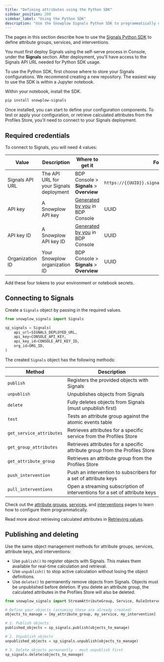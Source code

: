 ```yaml
---
title: "Defining attributes using the Python SDK"
sidebar_position: 200
sidebar_label: "Using the Python SDK"
description: "Use the Snowplow Signals Python SDK to programmatically define attribute groups, services, and interventions via code."
---
```


The pages in this section describe how to use the [Signals Python SDK](https://pypi.org/project/snowplow-signals/) to define attribute groups, services, and interventions.

You must first deploy Signals using the self-serve process in Console, under the **Signals** section. After deployment, you'll have access to the Signals API URL needed for Python SDK usage.

To use the Python SDK, first choose where to store your Signals configurations. We recommend creating a new repository. The easiest way to use the SDK is within a Jupyter notebook.

Within your notebook, install the SDK.

```bash
pip install snowplow-signals
```

Once installed, you can start to define your configuration components. To test or apply your configuration, or retrieve calculated attributes from the Profiles Store, you'll need to connect to your Signals deployment.

## Required credentials

To connect to Signals, you will need 4 values:

| Value           | Description                             | Where to get it                                                      | Format                                           |
| --------------- | --------------------------------------- | -------------------------------------------------------------------- | ------------------------------------------------ |
| Signals API URL | The API URL for your Signals deployment | BDP Console > **Signals** > **Overview**                             | `https://{{UUID}}.signals.snowplowanalytics.com` |
| API key         | A Snowplow API key                      | [Generated by you](/docs/account-management/index.md) in BDP Console | UUID                                             |
| API key ID      | A Snowplow API key ID                   | [Generated by you](/docs/account-management/index.md) in BDP Console | UUID                                             |
| Organization ID | Your Snowplow organization ID           | BDP Console > **Signals** > **Overview**                             | UUID                                             |

Add these four tokens to your environment or notebook secrets.

## Connecting to Signals

Create a `Signals` object by passing in the required values.

```python
from snowplow_signals import Signals

sp_signals = Signals(
    api_url=SIGNALS_DEPLOYED_URL,
    api_key=CONSOLE_API_KEY,
    api_key_id=CONSOLE_API_KEY_ID,
    org_id=ORG_ID,
)
```

The created `Signals` object has the following methods:

| Method                   | Description                                                                 |
| ------------------------ | --------------------------------------------------------------------------- |
| `publish`                | Registers the provided objects with Signals                                 |
| `unpublish`              | Unpublishes objects from Signals                                            |
| `delete`                 | Fully deletes objects from Signals (must unpublish first)                   |
| `test`                   | Tests an attribute group against the atomic events table                    |
| `get_service_attributes` | Retrieves attributes for a specific service from the Profiles Store         |
| `get_group_attributes`   | Retrieves attributes for a specific attribute group from the Profiles Store |
| `get_attribute_group`    | Retrieves an attribute group from the Profiles Store                        |
| `push_intervention`      | Push an intervention to subscribers for a set of attribute keys             |
| `pull_interventions`     | Open a streaming subscription of interventions for a set of attribute keys  |

Check out the [attribute groups](/docs/signals/define-attributes/using-python-sdk/attribute-groups/index.md), [services](/docs/signals/define-attributes/using-python-sdk/services/index.md), and [interventions](/docs/signals/define-attributes/using-python-sdk/index.md) pages to learn how to configure them programmatically.

Read more about retrieving calculated attributes in [Retrieving values](/docs/signals/retrieve-attributes/index.md).

## Publishing and deleting

Use the same object management methods for attribute groups, services, attribute keys, and interventions:
* Use `publish()` to register objects with Signals. This makes them available for real-time calculation and retrieval.
* Use `unpublish()` to stop active calculation without losing the object definitions.
* Use `delete()` to permanently remove objects from Signals. Objects must be unpublished before deletion. If you delete an attribute group, the calculated attributes in the Profiles Store will also be deleted.

```python
from snowplow_signals import StreamAttributeGroup, Service, RuleIntervention

# Define your objects (assuming these are already created)
objects_to_manage = [my_attribute_group, my_service, my_intervention]

# 1. Publish objects
published_objects = sp_signals.publish(objects_to_manage)

# 2. Unpublish objects
unpublished_objects = sp_signals.unpublish(objects_to_manage)

# 3. Delete objects permanently - must unpublish first
sp_signals.delete(objects_to_manage)
```
